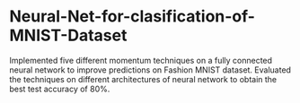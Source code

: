 # Neural-Net-for-clasification-of-MNIST-Dataset
Implemented five different momentum techniques on a fully connected neural network to improve predictions on Fashion MNIST dataset. Evaluated the techniques on different architectures of neural network to obtain the best test accuracy of 80%.
